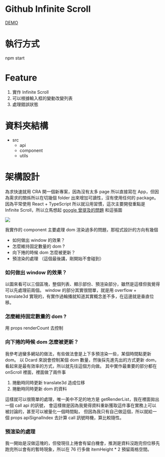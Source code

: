# Github Infinite Scroll

[DEMO](https://github-infinite-scroll.vercel.app/)

# 執行方式

npm start

# Feature

1. 實作 Infinite Scroll
2. 可以根據輸入框的變動改變列表
3. 處理錯誤狀態

# 資料夾結構

- src
  - api
  - component
  - utils

# 架構設計

為求快速就用 CRA 開一個新專案，因為沒有太多 page 所以直接寫在 App，但因為需求的關係所以在切幾個 folder 出來增加可讀性，沒有使用任何的 package。
因為平常使用 React + TypeScript 所以就沿用習慣，這次主要開發重點是 Infinite Scroll，所以立馬想起 [google 曾提及的問題](https://developer.chrome.com/blog/infinite-scroller/) 和這張圖

![](https://i.imgur.com/0gxvZQN.png)

我實作的 component 主要處理 dom 渲染過多的問題，那程式設計的方向有幾個

- 如何做出 window 的效果？
- 怎麼維持固定數量的 dom ?
- 向下捲的時候 dom 怎麼被更新？
- 預渲染的處理 （這個最後講，剛開始不會碰到）

### 如何做出 window 的效果？

以圖來看可以三個區塊，整個列表、顯示部份、預渲染部分，雖然是這樣但我覺得可以先處理前兩個。
window 的部分其實很間單，就是用 overflow + translate3d 實現的，有實作過輪播就知道其實概念差不多，在這邊就是垂直位移。

### 怎麼維持固定數量的 dom ?

用 props renderCount 去控制

### 向下捲的時候 dom 怎麼被更新？

我參考過蠻多網站的做法，有些做法會是上下多預渲染一些，某個時間點更新 dom。
以 Dcard 來說會控制某個 dom 數量，然後採先進先出的方式更新 dom，看起來是最有效率的方式，所以就先往這個方向做。
其中實作最重要的部分都在 onScroll 裡面，裡面做了兩件事

1. 捲動時同時更新 translate3d 造成位移
2. 捲動時同時更新 dom 的資料

這樣就可以很簡單的處理，唯一美中不足的地方是 getRenderList，我在裡面拋出一個 call api 的訊號，
會這樣做是因為我覺得資料重新獲取這件事在實務上可以被討論的，甚至可以被量化一個時間點，
但因為我只有自己做這個，所以就給一個 props apiSignalIndex 去計算 call 訊號時機，算比較隨性。

### 預渲染的處理

我一開始是沒做這塊的，但發現往上捲會有留白機會，推測是資料沒跑完但位移先跑完所以會有的暫時現象，所以在 76 行多做 itemHeight \* 2 預留兩格空間。
